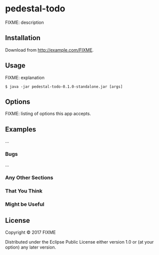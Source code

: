# pedestal-todo

FIXME: description

## Installation

Download from http://example.com/FIXME.

## Usage

FIXME: explanation

    $ java -jar pedestal-todo-0.1.0-standalone.jar [args]

## Options

FIXME: listing of options this app accepts.

## Examples

...

### Bugs

...

### Any Other Sections
### That You Think
### Might be Useful

## License

Copyright © 2017 FIXME

Distributed under the Eclipse Public License either version 1.0 or (at
your option) any later version.
